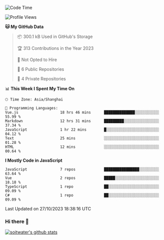 <!--START_SECTION:waka-->
![Code Time](http://img.shields.io/badge/Code%20Time-2%2C699%20hrs-blue)

![Profile Views](http://img.shields.io/badge/Profile%20Views-0-blue)

**🐱 My GitHub Data** 

> 📦 300.1 kB Used in GitHub's Storage 
 > 
> 🏆 313 Contributions in the Year 2023
 > 
> 🚫 Not Opted to Hire
 > 
> 📜 6 Public Repositories 
 > 
> 🔑 4 Private Repositories 
 > 
📊 **This Week I Spent My Time On** 

```text
🕑︎ Time Zone: Asia/Shanghai

💬 Programming Languages: 
Vue.js                   18 hrs 46 mins      ██████████████░░░░░░░░░░░   55.99 % 
Markdown                 12 hrs 31 mins      █████████░░░░░░░░░░░░░░░░   37.34 % 
JavaScript               1 hr 22 mins        █░░░░░░░░░░░░░░░░░░░░░░░░   04.12 % 
Text                     25 mins             ░░░░░░░░░░░░░░░░░░░░░░░░░   01.28 % 
HTML                     12 mins             ░░░░░░░░░░░░░░░░░░░░░░░░░   00.64 % 
```

**I Mostly Code in JavaScript** 

```text
JavaScript               7 repos             ████████████████░░░░░░░░░   63.64 % 
Vue                      2 repos             █████░░░░░░░░░░░░░░░░░░░░   18.18 % 
TypeScript               1 repo              ██░░░░░░░░░░░░░░░░░░░░░░░   09.09 % 
C#                       1 repo              ██░░░░░░░░░░░░░░░░░░░░░░░   09.09 % 
```




 Last Updated on 27/10/2023 18:38:16 UTC
<!--END_SECTION:waka-->

### Hi there 👋
[![soitwater's github stats](https://github-readme-stats.vercel.app/api?username=soitwater)](https://github.com/soitwater/github-readme-stats)
